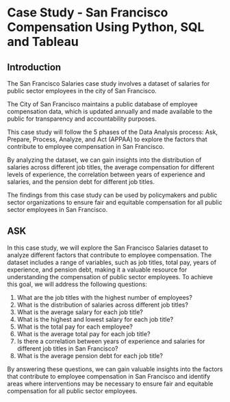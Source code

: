 # Case Study - San Francisco Compensation Using Python, SQL and Tableau

## Introduction

The San Francisco Salaries case study involves a dataset of salaries for public sector employees in the city of San Francisco.

The City of San Francisco maintains a public database of employee compensation data, which is updated annually and made available to the public for transparency and accountability purposes.

This case study will follow the 5 phases of the Data Analysis process: Ask, Prepare, Process, Analyze, and Act (APPAA) to explore the factors that contribute to employee compensation in San Francisco.

By analyzing the dataset, we can gain insights into the distribution of salaries across different job titles, the average compensation for different levels of experience, the correlation between years of experience and salaries, and the pension debt for different job titles.

The findings from this case study can be used by policymakers and public sector organizations to ensure fair and equitable compensation for all public sector employees in San Francisco.

## ASK

In this case study, we will explore the San Francisco Salaries dataset to analyze different factors that contribute to employee compensation. The dataset includes a range of variables, such as job titles, total pay, years of experience, and pension debt, making it a valuable resource for understanding the compensation of public sector employees. To achieve this goal, we will address the following questions:

1. What are the job titles with the highest number of employees?
2. What is the distribution of salaries across different job titles?
3. What is the average salary for each job title?
4. What is the highest and lowest salary for each job title?
5. What is the total pay for each employee?
6. What is the average total pay for each job title?
7. Is there a correlation between years of experience and salaries for different job titles in San Francisco?
8. What is the average pension debt for each job title?

By answering these questions, we can gain valuable insights into the factors that contribute to employee compensation in San Francisco and identify areas where interventions may be necessary to ensure fair and equitable compensation for all public sector employees.
